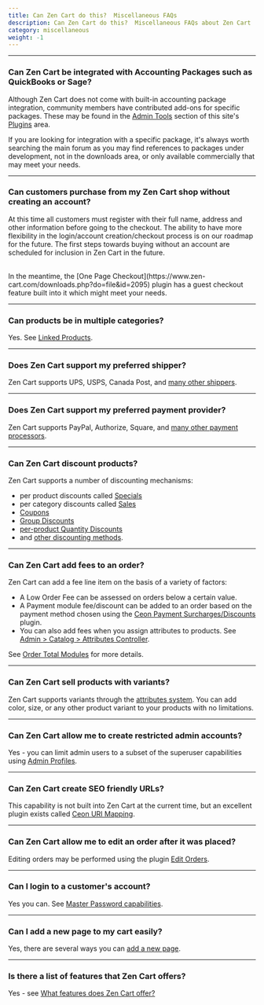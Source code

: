 ```yaml
---
title: Can Zen Cart do this?  Miscellaneous FAQs
description: Can Zen Cart do this?  Miscellaneous FAQs about Zen Cart
category: miscellaneous
weight: -1
---
```


--- 

### Can Zen Cart be integrated with Accounting Packages such as QuickBooks or Sage?
Although Zen Cart does not come with built-in accounting package integration, community members have contributed add-ons for specific packages. These may be found in the [Admin Tools](https://www.zen-cart.com/downloads.php?do=cat&id=1) section of this site's [Plugins](https://www.zen-cart.com/downloads.php) area.

If you are looking for integration with a specific package, it's always worth searching the main forum as you may find references to packages under development, not in the downloads area, or only available commercially that may meet your needs.

---

### Can customers purchase from my Zen Cart shop without creating an account?

At this time all customers must register with their full name, address and other information before going to the checkout. The ability to have more flexibility in the login/account creation/checkout process is on our roadmap for the future. The first steps towards buying without an account are scheduled for inclusion in Zen Cart in the future.

<br />
In the meantime, the [One Page Checkout](https://www.zen-cart.com/downloads.php?do=file&id=2095) plugin has a guest checkout feature
built into it which might meet your needs.

---

### Can products be in multiple categories? 

Yes.  See [Linked Products](/user/products/linked_product/).

---

### Does Zen Cart support my preferred shipper? 

Zen Cart supports UPS, USPS, Canada Post, and [many other shippers](/user/shipping/). 

---

### Does Zen Cart support my preferred payment provider? 
Zen Cart supports PayPal, Authorize, Square, and [many other payment processors](/user/payment/). 

---
### Can Zen Cart discount products?

Zen Cart supports a number of discounting mechanisms: 

- per product discounts called [Specials](/user/admin_pages/catalog/specials/)
- per category discounts called [Sales](/user/admin_pages/catalog/salemaker/)
- [Coupons](/user/order_total/coupons/)
- [Group Discounts](/user/order_total/group_pricing/)
- [per-product Quantity Discounts](/user/products/quantity_discounts/) 
- and [other discounting methods](/user/order_total/). 

---
### Can Zen Cart add fees to an order? 

Zen Cart can add a fee line item on the basis of a variety of factors:

- A Low Order Fee can be assessed on orders below a certain value. 
- A Payment module fee/discount can be added to an order based on the payment method chosen using the [Ceon Payment Surcharges/Discounts](https://www.zen-cart.com/downloads.php?do=file&id=1279) plugin. 
- You can also add fees when you assign attributes to products.  See [Admin > Catalog > Attributes Controller](/user/admin_pages/catalog/attributes_controller/). 

See [Order Total Modules](/user/order_total/order_total/) for more details. 

---
### Can Zen Cart sell products with variants? 
Zen Cart supports variants through the [attributes system](/user/products/attributes/).  You can add
color, size, or any other product variant to your products with no limitations.

---

### Can Zen Cart allow me to create restricted admin accounts? 
Yes - you can limit admin users to a subset of the superuser capabilities using
[Admin Profiles](/user/admin_pages/admins/admin_profiles). 

---

### Can Zen Cart create SEO friendly URLs? 
This capability is not built into Zen Cart at the current time, but an
excellent plugin exists called [Ceon URI Mapping](https://www.zen-cart.com/downloads.php?do=file&id=2250). 

--- 
### Can Zen Cart allow me to edit an order after it was placed? 
Editing orders may be performed using the plugin 
[Edit Orders](https://www.zen-cart.com/downloads.php?do=file&id=1513).

---

### Can I login to a customer's account? 
Yes you can.  See [Master Password capabilities](/user/admin/master_password). 

---

### Can I add a new page to my cart easily? 

Yes, there are several ways you can [add a new page](/user/customizing/add_pages). 

--- 
<!-- please keep this at the end --> 
### Is there a list of features that Zen Cart offers? 
Yes - see [What features does Zen Cart offer?](/user/about_us/features)

